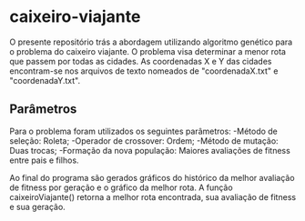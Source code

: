 # caixeiro-viajante

O presente repositório trás a abordagem utilizando algoritmo genético para o problema do caixeiro viajante. O problema visa determinar a menor rota que passem por todas as cidades.
As coordenadas X e Y das cidades encontram-se nos arquivos de texto nomeados de "coordenadaX.txt" e "coordenadaY.txt".

## Parâmetros
Para o problema foram utilizados os seguintes parâmetros:
-Método de seleção: Roleta;
-Operador de crossover: Ordem;
-Método de mutação: Duas trocas;
-Formação da nova população: Maiores avaliações de fitness entre pais e filhos.

Ao final do programa são gerados gráficos do histórico da melhor avaliação de fitness por geração e o gráfico da melhor rota.
A função caixeiroViajante() retorna a melhor rota encontrada, sua avaliação de fitness e sua geração.
